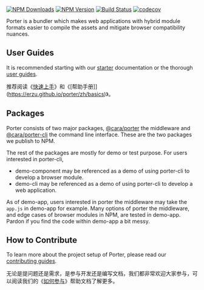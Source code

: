 [![NPM Downloads](https://img.shields.io/npm/dm/@cara/porter.svg?style=flat)](https://www.npmjs.com/package/@cara/porter)
[![NPM Version](http://img.shields.io/npm/v/@cara/porter.svg?style=flat)](https://www.npmjs.com/package/@cara/porter)
[![Build Status](https://travis-ci.org/erzu/porter.svg)](https://travis-ci.org/erzu/porter)
[![codecov](https://codecov.io/gh/erzu/porter/branch/master/graph/badge.svg?token=9CNWJ1N4T9)](https://codecov.io/gh/erzu/porter)

Porter is a bundler which makes web applications with hybrid module formats easier to compile the assets and mitigate browser compatibility nuances.

## User Guides

It is recommended starting with our [starter](https://erzu.github.io/porter/starter) documentation or the thorough [user guides](https://erzu.github.io/porter/basics).

推荐阅读《[快速上手](https://erzu.github.io/porter/zh/starter)》和《[帮助手册]](https://erzu.github.io/porter/zh/basics)》。

## Packages

Porter consists of two major packages, [@cara/porter](https://github.com/erzu/porter/tree/master/packages/porter) the middleware and [@cara/porter-cli](https://github.com/erzu/porter/tree/master/packages/porter-cli) the command line interface. These are the two packages we publish to NPM.

The rest of the packages are mostly for demo or test purpose. For users interested in porter-cli,

- demo-component may be referenced as a demo of using porter-cli to develop a browser module.
- demo-cli may be referenced as a demo of using porter-cli to develop a web application.

As of demo-app, users interested in porter the middleware may take the `app.js` in demo-app for example. Many options of porter the middleware, and edge cases of browser modules in NPM, are tested in demo-app. Pardon if you find the code within demo-app a bit messy.

## How to Contribute

To learn more about the project setup of Porter, please read our [contributing guides](https://erzu.github.io/porter/contributing/guides).

无论是提问题还是需求，是参与开发还是编写文档，我们都非常欢迎大家参与，可以阅读我们的《[如何参与](https://erzu.github.io/porter/zh/contributing/guides)》帮助文档了解更多。

